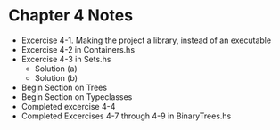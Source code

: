 # Chapter 4 Notes

- Excercise 4-1.
  Making the project a library, instead of an executable
- Excercise 4-2 in Containers.hs
- Excercise 4-3 in Sets.hs
  - Solution (a)
  - Solution (b)
- Begin Section on Trees
- Begin Section on Typeclasses
- Completed excercise 4-4
- Completed Excercises 4-7 through 4-9 in BinaryTrees.hs
